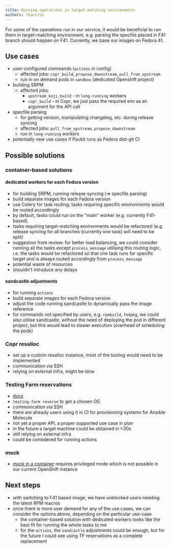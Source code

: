 ```yaml
---
title: Running operations in target-matching environments
authors: lbarczio
---
```


For some of the operations run in our service, it would be beneficial
to run them in target-matching environment, e.g. parsing the specfile placed
in F41 branch should happen on F41. Currently, we base our images
on Fedora 41.

## Use cases

- user-configured commands (`actions` in config)
  - affected jobs: `copr_build`, `propose_downstream`, `pull_from_upstream`
  - run in on demand pods in `sandbox` (dedicated Openshift project)
- building SRPM
  - affected jobs:
    - `upstream_koji_build` - in `long-running` workers
    - `copr_build` - in Copr, we just pass the required env as an argument for the API call
- specfile parsing
  - for getting version, manipulating changelog, etc. during release syncing
  - affected jobs: `pull_from_upstream`, `propose_downstream`
  - run in `long-running` workers
- potentially new use cases if Packit runs as Fedora dist-git CI

## Possible solutions

### container-based solutions

#### dedicated workers for each Fedora version

- for building SRPM, running release syncing (=> specfile parsing)
- build separate images for each Fedora version
- use Celery for task routing; tasks requiring specific environments would be routed accordingly
- by default, tasks could run on the "main" worker (e.g. currently F41-based).
- tasks requiring target-matching environments would be refactored (e.g. release syncing for
  all branches (currently one task) will need to be split)
- suggestion from review: for better load balancing, we could consider running all the tasks except `process_message` utilising
  this routing logic, i.e. the tasks would be refactored so that one task runs for specific target and is always routed accordingly from `process_message`
- potential waste of resources
- shouldn't introduce any delays

#### sandcastle adjustments

- for running `actions`
- build separate images for each Fedora version
- adjust the code running sandcastle to dynamically pass the image reference
- for commands not specified by users, e.g. `rpmbuild`, `fedpkg`, we could also utilise
  sandcastle, without the need of deploying the pod in different project, but this would lead
  to slower execution (overhead of scheduling the pods)

### Copr resalloc

- set up a custom resalloc instance, most of the tooling would need to be implemented
- communication via SSH
- relying on external infra, might be slow

### Testing Farm reservations

- [docs](https://docs.testing-farm.io/Testing%20Farm/0.1/cli.html#reserve)
- `testing-farm reserve` to get a chosen OS
- communication via SSH
- there are already users using it in CI for provisioning systems for Ansible Molecule
- not yet a proper API, a proper supported use case in plan
- in the future a target machine could be obtained in <30s
- still relying on external infra
- could be considered for running actions

### mock

- [mock in a container](https://rpm-software-management.github.io/mock/#mock-inside-podman-fedora-toolbox-or-docker-container)
  requires privileged mode which is not possible in our current OpenShift instance

## Next steps

- with switching to F41 based image, we have unblocked users needing the latest RPM macros
- once there is more user demand for any of the use cases, we can consider the options above, depending on
  the particular use-case
  - the container-based solution with dedicated workers looks like the best fit for running the whole tasks to me
  - for the `actions`, the `sandcastle` adjustments could be enough,
    but for the future I could see using TF reservations as a complete replacement
